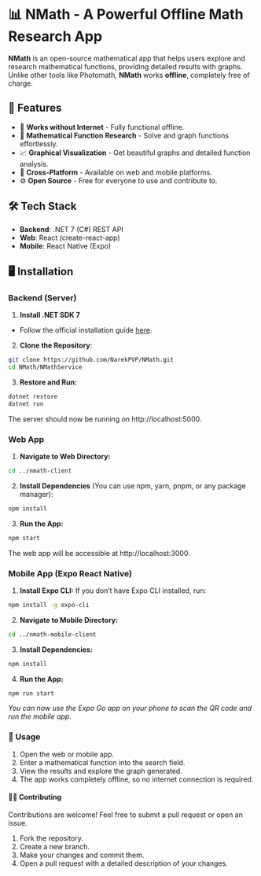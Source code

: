 # 📊 NMath - A Powerful Offline Math Research App

**NMath** is an open-source mathematical app that helps users explore and research mathematical functions, providing detailed results with graphs. Unlike other tools like Photomath, **NMath** works **offline**, completely free of charge.

## 🌟 Features

- 📶 **Works without Internet** - Fully functional offline.
- 🧮 **Mathematical Function Research** - Solve and graph functions effortlessly.
- 📈 **Graphical Visualization** - Get beautiful graphs and detailed function analysis.
- 🚀 **Cross-Platform** - Available on web and mobile platforms.
- ⚙️ **Open Source** - Free for everyone to use and contribute to.

## 🛠️ Tech Stack

- **Backend**: .NET 7 (C#) REST API
- **Web**: React (create-react-app)
- **Mobile**: React Native (Expo)

## 🖥️ Installation

### Backend (Server)

1. **Install .NET SDK 7**

- Follow the official installation guide [here](https://dotnet.microsoft.com/en-us/download/dotnet/7.0).

2. **Clone the Repository**:

```bash
git clone https://github.com/NarekPVP/NMath.git
cd NMath/NMathService
```

3. **Restore and Run:**

```bash
dotnet restore
dotnet run
```

The server should now be running on http://localhost:5000.

### Web App

1. **Navigate to Web Directory:**

```bash
cd ../nmath-client
```

2. **Install Dependencies** (You can use npm, yarn, pnpm, or any package manager):

```bash
npm install
```

3. **Run the App:**

```bash
npm start
```

The web app will be accessible at http://localhost:3000.

### Mobile App (Expo React Native)

1. **Install Expo CLI:**
If you don’t have Expo CLI installed, run:

```bash
npm install -g expo-cli
```

2. **Navigate to Mobile Directory:**

```bash
cd ../nmath-mobile-client
```

3. **Install Dependencies:**

```bash
npm install
```

4. **Run the App:**

```bash
npm run start
```

_You can now use the Expo Go app on your phone to scan the QR code and run the mobile app._

### 🚀 Usage

1.	Open the web or mobile app.
2.	Enter a mathematical function into the search field.
3.	View the results and explore the graph generated.
4.	The app works completely offline, so no internet connection is required.

#### 🧑‍💻 **Contributing**

Contributions are welcome! Feel free to submit a pull request or open an issue.

1. Fork the repository.
2. Create a new branch.
3. Make your changes and commit them.
4. Open a pull request with a detailed description of your changes.

